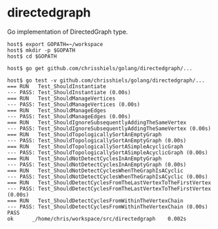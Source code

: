 # directedgraph

Go implementation of DirectedGraph type.

    host$ export GOPATH=~/workspace
    host$ mkdir -p $GOPATH
    host$ cd $GOPATH

    host$ go get github.com/chrisshiels/golang/directedgraph/...

    host$ go test -v github.com/chrisshiels/golang/directedgraph/...
    === RUN   Test_ShouldInstantiate
    --- PASS: Test_ShouldInstantiate (0.00s)
    === RUN   Test_ShouldManageVertices
    --- PASS: Test_ShouldManageVertices (0.00s)
    === RUN   Test_ShouldManageEdges
    --- PASS: Test_ShouldManageEdges (0.00s)
    === RUN   Test_ShouldIgnoreSubsequentlyAddingTheSameVertex
    --- PASS: Test_ShouldIgnoreSubsequentlyAddingTheSameVertex (0.00s)
    === RUN   Test_ShouldTopologicallySortAnEmptyGraph
    --- PASS: Test_ShouldTopologicallySortAnEmptyGraph (0.00s)
    === RUN   Test_ShouldTopologicallySortASimpleAcyclicGraph
    --- PASS: Test_ShouldTopologicallySortASimpleAcyclicGraph (0.00s)
    === RUN   Test_ShouldNotDetectCyclesInAnEmptyGraph
    --- PASS: Test_ShouldNotDetectCyclesInAnEmptyGraph (0.00s)
    === RUN   Test_ShouldNotDetectCyclesWhenTheGraphIsACyclic
    --- PASS: Test_ShouldNotDetectCyclesWhenTheGraphIsACyclic (0.00s)
    === RUN   Test_ShouldDetectCyclesFromTheLastVertexToTheFirstVertex
    --- PASS: Test_ShouldDetectCyclesFromTheLastVertexToTheFirstVertex (0.00s)
    === RUN   Test_ShouldDetectCyclesFromWithinTheVertexChain
    --- PASS: Test_ShouldDetectCyclesFromWithinTheVertexChain (0.00s)
    PASS
    ok  	_/home/chris/workspace/src/directedgraph	0.002s

